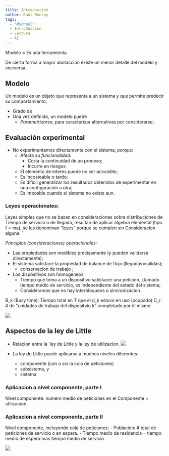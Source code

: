 ```yaml
---
title: Introducción
author: Raúl Monroy
tags:
  - "#School"
  - Introduccion
  - Lecture
  - AI
---
```


Modelo = Es una herramienta

De cierta forma a mayor abstaccion existe un menor detalle del modelo  y viceversa. 

## Modelo 
Un modelo es un objeto que representa a un sistema y que permite predecir su comportamiento;

- Grado de 
-  Una vez definido, un modelo puede
	-  *Parametrizarse*, para caracterizar alternativas por considerarse;

## Evaluación experimental
- No experimentamos directamente con el sistema, porque:
	-  Afecta su *funcionalidad*:
		-  Corta la continuidad de un proceso;
		- Incurre en riesgos
	-  El elemento de interes puede no ser *accesible*;
	- Es incosteable o tardo;
	- Es dificil generalizar los resultados obtenidos de experimentar en una configuración a otra;
	- Es imposble cuando el sistema no existe aun.


### Leyes operacionales:

Leyes simples que no se basan en consideraciones sobre distribuciones de Tiempo de servicio o de llegada, resultan de aplicar álgebra  ́elemental (tipo f = ma), se les denominan “leyes” porque se cumplen sin Consideracion alguna.  ́

*Principios (consideraciones) operacionales:* 
-  Las propiedades son medibles precisamente (y pueden validarse directamente);
-  El sistema satisface la propiedad de balance de flujo (llegadas=salidas); 
	- conservacion de trabajo ;
- Los dispositivos son homogeneos 
	-  Tiempo que toma a un dispositivo satisfacer una peticion,  Llamado tiempo medio de servicio, es independiente del estado del sistema;
	-  Consideramos que no hay interbloqueos o sincronizacion. 

B_k  (Busy time):
	Tiempo total en T que el d_k estuvo en uso (ocupado) 
C_r: 
	# de "unidades de trabajo del dispositvio k" completado por él  mismo 


![](https://i.imgur.com/zrfHQbs.png)


## Aspectos de la ley de Little
- Relacion entre la  ́ ley de Little y la ley de utilizacion.
![](https://i.imgur.com/j6E7TjA.png)

- La ley de Little puede aplicarse a muchos niveles diferentes:
	-  componente (con o sin la cola de peticiones)
	-  subsistema, y 
	-  sistema



### Aplicacion a nivel componente, parte I 
Nivel componente: numero medio de peticiones en el
Componente = utilizacion.

### Aplicacion a nivel componente, parte II
Nivel componente, incluyendo cola de peticiones:
	- Poblacion: # total de peticiones de servicio o en espera.
	-  Tiempo medio de residencia = tiempo medio de espera mas tiempo medio de servicio

![](https://i.imgur.com/1Ukd10e.png)

